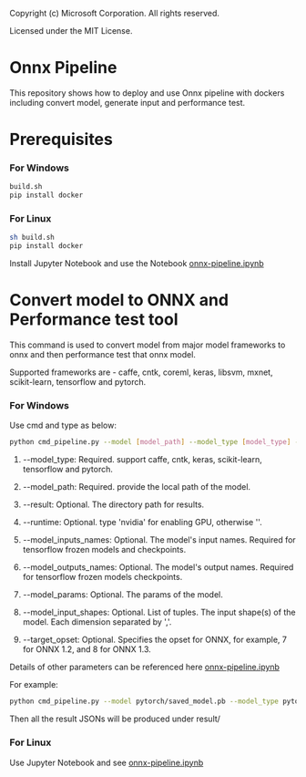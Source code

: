 Copyright (c) Microsoft Corporation. All rights reserved.

Licensed under the MIT License.


# Onnx Pipeline

This repository shows how to deploy and use Onnx pipeline with dockers including convert model, generate input and performance test.

# Prerequisites
### For Windows
```bash
build.sh
pip install docker
```

### For Linux
```bash
sh build.sh
pip install docker
```
Install Jupyter Notebook and use the Notebook [onnx-pipeline.ipynb](https://github.com/liuziyue/onnx-pipeline/blob/master/notebook/onnx-pipeline.ipynb)

# Convert model to ONNX and Performance test tool
This command is used to convert model from major model frameworks to onnx and then performance test that onnx model.

Supported frameworks are - caffe, cntk, coreml, keras, libsvm, mxnet, scikit-learn, tensorflow and pytorch.

### For Windows
Use cmd and type as below:
```bash
python cmd_pipeline.py --model [model_path] --model_type [model_type] --result [result_directory_path] --runtime [runtime] [--other_parameters] [other parameters' value]
```

1. --model_type: Required. support caffe, cntk, keras, scikit-learn, tensorflow and pytorch.

2. --model_path: Required. provide the local path of the model.

3. --result: Optional. The directory path for results.

4. --runtime: Optional. type 'nvidia' for enabling GPU, otherwise ''. 

5. --model_inputs_names: Optional. The model's input names. Required for tensorflow frozen models and checkpoints. 

6. --model_outputs_names: Optional. The model's output names. Required for tensorflow frozen models checkpoints.

7. --model_params: Optional. The params of the model.

8. --model_input_shapes: Optional. List of tuples. The input shape(s) of the model. Each dimension separated by ','. 

9. --target_opset: Optional. Specifies the opset for ONNX, for example, 7 for ONNX 1.2, and 8 for ONNX 1.3.

Details of other parameters can be referenced here [onnx-pipeline.ipynb](https://github.com/liuziyue/onnx-pipeline/blob/master/notebook/onnx-pipeline.ipynb)

For example:
```bash
python cmd_pipeline.py --model pytorch/saved_model.pb --model_type pytorch --model_input_shapes '(3,3,224,224)' --runtime ''
```

Then all the result JSONs will be produced under result/


### For Linux
Use Jupyter Notebook and see [onnx-pipeline.ipynb](https://github.com/liuziyue/onnx-pipeline/blob/master/notebook/onnx-pipeline.ipynb)
